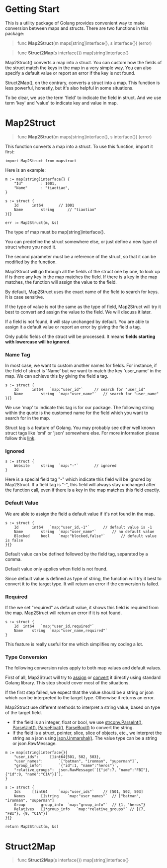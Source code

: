 # Getting Start

This is a utility package of Golang provides convenient way to make conversion between maps and structs. There are two functions in this package:

> func **Map2Struct**(m maps[string]interface{}, s interface{}) (error)

> func **Struct2Map**(s interface{}) map[string]interface{}

Map2Struct() converts a map into a struct. You can custom how the fields of the struct match the keys in the map in a very simple way. You can also specify a default value or report an error if the key is not found. 

Struct2Map(), on the contrary, converts a struct into a map. This function is less powerful, honestly, but it's also helpful in some situations. 

To be clear, we use the term 'field' to indicate the field in struct. And we use term 'key' and 'value' to indicate key and value in map.

# Map2Struct

> func **Map2Struct**(m maps[string]interface{}, s interface{}) (error)

This function converts a map into a struct. To use this function, import it first:

```golang
import Map2Struct from mapstruct
```

Here is an example:

```golang
m := map[string]interface{} {
	"Id"		: 1001,
	"Name"		: "tiaotiao",
}

s := struct {
	Id		int64		// 1001
	Name		string		// "tiaotiao"
}{}

err := Map2Struct(m, &s)
```

The type of map must be map[string]interface{}.

You can predefine the struct somewhere else, or just define a new type of struct where you need it. 

The second parameter must be a reference of the struct, so that it can be modified by the function.

Map2Struct will go through all the fields of the struct one by one, to look up if is there any key in the map matches the field. If there is a key in the map matches, the function will assign the value to the field.

By default, Map2Struct uses the exact name of the field to search for keys. It is case sensitive.

If the type of value is not the same as the type of field, Map2Struct will try it best to convert and assign the value to the field. We will discuss it later.

If a field is not found, it will stay unchanged by default. You are able to assign it a default value or report an error by giving the field a tag.

Only public fields of the struct will be processed. It means **fields starting with lowercase will be ignored**.

### Name Tag

In most case, we want to custom another names for fields. For instance, if the field of struct is 'Name' but we want to match the key 'user_name' in the map. We can achieve this by giving the field a tag.

```golang
s := struct {
	Id		int64	`map:"user_id"`		// search for "user_id"
	Name		string	`map:"user_name"`	// search for "user_name"
}{}
```

We use 'map' to indicate this tag is for our package. The following string within the quote is the customed name for the field which you want to search for in the map.

Struct tag is a feature of Golang. You may probably see other well known struct tags like 'xml' or 'json' somewhere else. For more information please follow this [link](https://github.com/golang/go/wiki/Well-known-struct-tags).

### Ignored

```golang
s := struct {
	Website		string	`map:"-"`		// ignored
}
```

Here is a special field tag "-" which indicate this field will be ignored by Map2Struct. If a field tag is "-", this field will always stay unchanged after the function call, even if there is a key in the map matches this field exactly.

### Default Value

We are able to assign the field a default value if it's not found in the map. 

```golang
s := struct {
	Id		int64	`map:"user_id,-1"`		// default value is -1
	Name		string	`map:"user_name"`		// no default value
	Blocked		bool	`map:"blocked,false"`		// default value is false
}{}
```

Default value can be defined followed by the field tag, separated by a comma.

Default value only applies when field is not found.

Since default value is defined as type of string, the function will try it best to convert it to the target type. It will return an error if the conversion is failed.

### Required

If the we set "required" as default value, it shows this field is required from the map. Map2Struct will return an error if it is not found.

```golang
s := struct {
	Id	int64	`map:"user_id,required"`
	Name	string	`map:"user_name,required"`
}
```

This feature is really useful for me which simplifies my coding a lot.

### Type Conversion

The following conversion rules apply to both map values and default values.

First of all, Map2Struct will try to [assign](https://golang.org/ref/spec#Assignability) or [convert](https://golang.org/ref/spec#Conversions) it directly using standard Golang library. This step should cover most of the situations.

If the first step failed, we expect that the value should be a string or json which can be interpreted to the target type. Otherwise it returns an error.

Map2Struct use different methods to interpret a string value, based on type of the target field.

- If the field is an integer, float or bool, we use [strconv.ParseInt()](https://golang.org/pkg/strconv/#ParseInt), [ParseUint()](https://golang.org/pkg/strconv/#ParseUint), [ParseFloat()](https://golang.org/pkg/strconv/#ParseFloat), [ParseBool()](https://golang.org/pkg/strconv/#ParseBool) to convert the string.
- If the field is a struct, pointer, slice, slice of objects, etc., we interpret the string as a json using [json.Unmarshal()](https://golang.org/pkg/encoding/json/#Marshal). The value type can be a string or json.RawMessage.

```golang
m := map[string]interface{}{
	"user_ids":		[]int64{501, 502, 503},
	"user_names":		`["batman", "ironman", "superman"]`,
	"group_info":		`{"id":1, "name":"heros"}`,
	"relative_groups":	json.RawMessage(`[{"id":7, "name":"FBI"}, {"id":9, "name":"CIA"}]`),
}

s := struct {
	Ids		[]int64		`map:"user_ids"`	// [501, 502, 503]
	Names		[]string	`map:"user_names"`	// ["batman", "ironman", "superman"]
	Group		group_info	`map:"group_info"`	// {1, "heros"}
	Relatives	[]*group_info	`map:"relative_groups"`	// [{7, "FBI"}, {9, "CIA"}]
}{}
	
return Map2Struct(m, &s)
```

# Struct2Map

> func **Struct2Map**(s interface{}) map[string]interface{}


